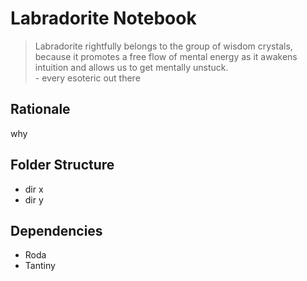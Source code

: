 # Labradorite Notebook

> Labradorite rightfully belongs to the group of wisdom crystals, because it promotes a free flow of mental energy as it awakens intuition and allows us to get mentally unstuck.  
> \- every esoteric out there

## Rationale

why

## Folder Structure

- dir x
- dir y

## Dependencies

- Roda
- Tantiny
